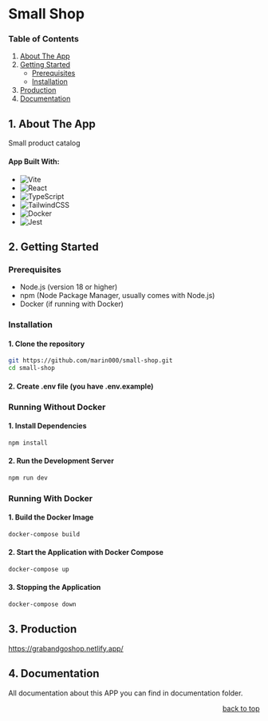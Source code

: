 # Small Shop

<h3>Table of Contents</h3>
  <ol>
    <li>
      <a href="#about-the-app">About The App</a>
    </li>
    <li>
      <a href="#getting-started">Getting Started</a>
      <ul>
        <li><a href="#prerequisites">Prerequisites</a></li>
        <li><a href="#installation">Installation</a></li>
      </ul>
    </li>
    <li>
      <a href="#production">Production</a>
    </li>
    <li>
      <a href="#documentation">Documentation</a>
    </li>
  </ol>

## 1. About The App

Small product catalog

#### App Built With:

- ![Vite](https://img.shields.io/badge/vite-%23646CFF.svg?style=for-the-badge&logo=vite&logoColor=white)
- ![React](https://img.shields.io/badge/react-%2320232a.svg?style=for-the-badge&logo=react&logoColor=%2361DAFB)
- ![TypeScript](https://img.shields.io/badge/typescript-%23007ACC.svg?style=for-the-badge&logo=typescript&logoColor=white)
- ![TailwindCSS](https://img.shields.io/badge/tailwindcss-%2338B2AC.svg?style=for-the-badge&logo=tailwind-css&logoColor=white)
- ![Docker](https://img.shields.io/badge/docker-%230db7ed.svg?style=for-the-badge&logo=docker&logoColor=white)
- ![Jest](https://img.shields.io/badge/-jest-%23C21325?style=for-the-badge&logo=jest&logoColor=white)

## 2. Getting Started

### Prerequisites

* Node.js (version 18 or higher)
* npm (Node Package Manager, usually comes with Node.js)
* Docker (if running with Docker)

### Installation

#### 1. Clone the repository
```bash
git https://github.com/marin000/small-shop.git
cd small-shop
```

#### 2. Create .env file (you have .env.example)

### Running Without Docker

#### 1. Install Dependencies
```bash
npm install
```

#### 2. Run the Development Server
```bash
npm run dev
```

### Running With Docker

#### 1. Build the Docker Image
```bash
docker-compose build
```

#### 2. Start the Application with Docker Compose
```bash
docker-compose up
```

#### 3. Stopping the Application
```bash
docker-compose down
```

## 3. Production
https://grabandgoshop.netlify.app/

## 4. Documentation
All documentation about this APP you can find in documentation folder.

<p align="right"><a href="#small-shop">back to top</a></p>
